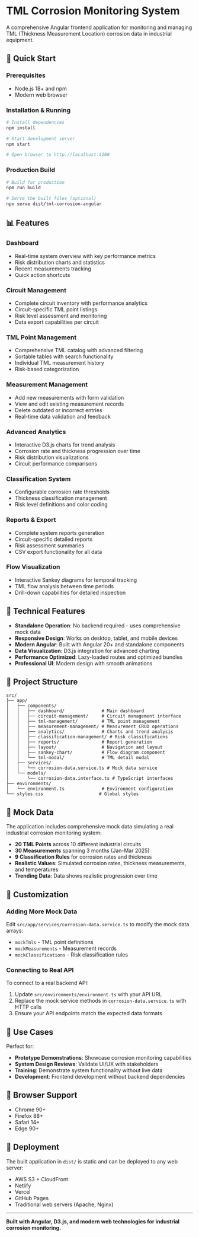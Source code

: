 # TML Corrosion Monitoring System

A comprehensive Angular frontend application for monitoring and managing TML (Thickness Measurement Location) corrosion data in industrial equipment.

## 🚀 Quick Start

### Prerequisites
- Node.js 18+ and npm
- Modern web browser

### Installation & Running

```bash
# Install dependencies
npm install

# Start development server
npm start

# Open browser to http://localhost:4200
```

### Production Build

```bash
# Build for production
npm run build

# Serve the built files (optional)
npx serve dist/tml-corrosion-angular
```

## 📊 Features

### **Dashboard**
- Real-time system overview with key performance metrics
- Risk distribution charts and statistics  
- Recent measurements tracking
- Quick action shortcuts

### **Circuit Management**
- Complete circuit inventory with performance analytics
- Circuit-specific TML point listings
- Risk level assessment and monitoring
- Data export capabilities per circuit

### **TML Point Management**
- Comprehensive TML catalog with advanced filtering
- Sortable tables with search functionality
- Individual TML measurement history
- Risk-based categorization

### **Measurement Management**
- Add new measurements with form validation
- View and edit existing measurement records
- Delete outdated or incorrect entries
- Real-time data validation and feedback

### **Advanced Analytics**
- Interactive D3.js charts for trend analysis
- Corrosion rate and thickness progression over time
- Risk distribution visualizations
- Circuit performance comparisons

### **Classification System**
- Configurable corrosion rate thresholds
- Thickness classification management
- Risk level definitions and color coding

### **Reports & Export**
- Complete system reports generation
- Circuit-specific detailed reports
- Risk assessment summaries
- CSV export functionality for all data

### **Flow Visualization**
- Interactive Sankey diagrams for temporal tracking
- TML flow analysis between time periods
- Drill-down capabilities for detailed inspection

## 🎨 Technical Features

- **Standalone Operation**: No backend required - uses comprehensive mock data
- **Responsive Design**: Works on desktop, tablet, and mobile devices
- **Modern Angular**: Built with Angular 20+ and standalone components
- **Data Visualization**: D3.js integration for advanced charting
- **Performance Optimized**: Lazy-loaded routes and optimized bundles
- **Professional UI**: Modern design with smooth animations

## 📁 Project Structure

```
src/
├── app/
│   ├── components/
│   │   ├── dashboard/              # Main dashboard
│   │   ├── circuit-management/     # Circuit management interface
│   │   ├── tml-management/         # TML point management
│   │   ├── measurement-management/ # Measurement CRUD operations
│   │   ├── analytics/              # Charts and trend analysis
│   │   ├── classification-management/ # Risk classifications
│   │   ├── reports/                # Report generation
│   │   ├── layout/                 # Navigation and layout
│   │   ├── sankey-chart/           # Flow diagram component
│   │   └── tml-modal/              # TML detail modal
│   ├── services/
│   │   └── corrosion-data.service.ts # Mock data service
│   └── models/
│       └── corrosion-data.interface.ts # TypeScript interfaces
├── environments/
│   └── environment.ts              # Environment configuration
└── styles.css                     # Global styles
```

## 💾 Mock Data

The application includes comprehensive mock data simulating a real industrial corrosion monitoring system:

- **20 TML Points** across 10 different industrial circuits
- **30 Measurements** spanning 3 months (Jan-Mar 2025)  
- **9 Classification Rules** for corrosion rates and thickness
- **Realistic Values**: Simulated corrosion rates, thickness measurements, and temperatures
- **Trending Data**: Data shows realistic progression over time

## 🔧 Customization

### Adding More Mock Data
Edit `src/app/services/corrosion-data.service.ts` to modify the mock data arrays:
- `mockTmls` - TML point definitions
- `mockMeasurements` - Measurement records
- `mockClassifications` - Risk classification rules

### Connecting to Real API
To connect to a real backend API:
1. Update `src/environments/environment.ts` with your API URL
2. Replace the mock service methods in `corrosion-data.service.ts` with HTTP calls
3. Ensure your API endpoints match the expected data formats

## 🎯 Use Cases

Perfect for:
- **Prototype Demonstrations**: Showcase corrosion monitoring capabilities
- **System Design Reviews**: Validate UI/UX with stakeholders  
- **Training**: Demonstrate system functionality without live data
- **Development**: Frontend development without backend dependencies

## 📱 Browser Support

- Chrome 90+
- Firefox 88+
- Safari 14+
- Edge 90+

## 🚢 Deployment

The built application in `dist/` is static and can be deployed to any web server:
- AWS S3 + CloudFront
- Netlify
- Vercel
- GitHub Pages
- Traditional web servers (Apache, Nginx)

---

**Built with Angular, D3.js, and modern web technologies for industrial corrosion monitoring.**